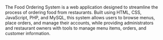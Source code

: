 The Food Ordering System is a web application designed to streamline the process of ordering food from restaurants. Built using HTML, CSS, JavaScript, PHP, and MySQL, this system allows users to browse menus, place orders, and manage their accounts, while providing administrators and restaurant owners with tools to manage menu items, orders, and customer information.
